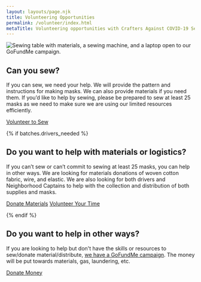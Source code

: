 ```yaml
---
layout: layouts/page.njk
title: Volunteering Opportunities
permalink: /volunteer/index.html
metaTitle: Volunteering opportunities with Crafters Against COVID-19 Seattle
---
```


![Sewing table with materials, a sewing machine, and a laptop open to our GoFundMe campaign.](/images/desk.jpg)

## Can you sew?

If you can sew, we need your help. We will provide the pattern and instructions for making masks. We can also provide materials if you need them. If you’d like to help by sewing, please be prepared to sew at least 25 masks as we need to make sure we are using our limited resources efficiently.

<a class="button" href="/volunteer/sewing/">Volunteer to Sew</a>

{% if batches.drivers_needed %}

## Do you want to help with materials or logistics?

If you can’t sew or can’t commit to sewing at least 25 masks, you can help in other ways. We are looking for materials donations of woven cotton fabric, wire, and elastic. We are also looking for both drivers and Neighborhood Captains to help with the collection and distribution of both supplies and masks.

<a class="button" href="/volunteer/donate/">Donate Materials</a> <a class="button" href="/volunteer/logistics/">Volunteer Your Time</a>

{% endif %}

## Do you want to help in other ways?

If you are looking to help but don't have the skills or resources to sew/donate material/distribute, [we have a GoFundMe campaign](https://www.gofundme.com/f/crafters-against-covid19-seattle). The money will be put towards materials, gas, laundering, etc.

<a class="button" href="https://www.gofundme.com/f/crafters-against-covid19-seattle">Donate Money</a>

